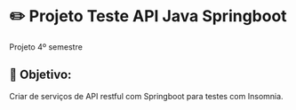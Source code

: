 # ✏️ Projeto Teste API Java Springboot

Projeto 4º semestre

## 📑 Objetivo:
Criar de serviços de API restful com Springboot para testes com Insomnia.
